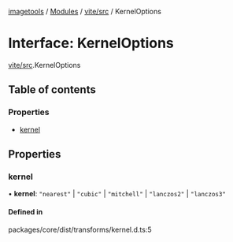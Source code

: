 [imagetools](../README.md) / [Modules](../modules.md) / [vite/src](../modules/vite_src.md) / KernelOptions

# Interface: KernelOptions

[vite/src](../modules/vite_src.md).KernelOptions

## Table of contents

### Properties

- [kernel](vite_src.KernelOptions.md#kernel)

## Properties

### kernel

• **kernel**: ``"nearest"`` \| ``"cubic"`` \| ``"mitchell"`` \| ``"lanczos2"`` \| ``"lanczos3"``

#### Defined in

packages/core/dist/transforms/kernel.d.ts:5
